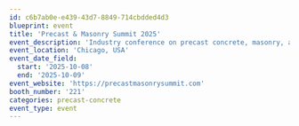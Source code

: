 ```yaml
---
id: c6b7ab0e-e439-43d7-8849-714cbdded4d3
blueprint: event
title: 'Precast & Masonry Summit 2025'
event_description: 'Industry conference on precast concrete, masonry, and construction'
event_location: 'Chicago, USA'
event_date_field:
  start: '2025-10-08'
  end: '2025-10-09'
event_website: 'https://precastmasonrysummit.com'
booth_number: '221'
categories: precast-concrete
event_type: event
---
```

